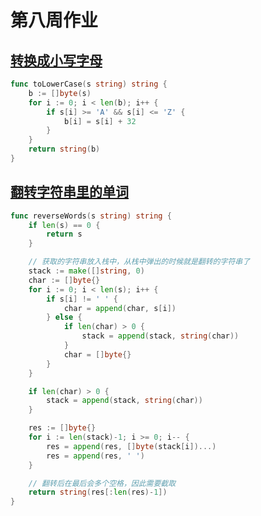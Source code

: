 # 第八周作业

## [转换成小写字母](https://leetcode-cn.com/problems/to-lower-case/)

```go
func toLowerCase(s string) string {
	b := []byte(s)
	for i := 0; i < len(b); i++ {
		if s[i] >= 'A' && s[i] <= 'Z' {
			b[i] = s[i] + 32
		}
	}
	return string(b)
}
```

## [翻转字符串里的单词](https://leetcode-cn.com/problems/reverse-words-in-a-string/)

```go
func reverseWords(s string) string {
    if len(s) == 0 {
        return s
    }

    // 获取的字符串放入栈中，从栈中弹出的时候就是翻转的字符串了
    stack := make([]string, 0)
    char := []byte{}
    for i := 0; i < len(s); i++ {
        if s[i] != ' ' {
            char = append(char, s[i])
        } else {
            if len(char) > 0 {
                stack = append(stack, string(char))
            }
            char = []byte{}
        }
    }

    if len(char) > 0 {
        stack = append(stack, string(char))
    }

    res := []byte{}
    for i := len(stack)-1; i >= 0; i-- {
        res = append(res, []byte(stack[i])...)
        res = append(res, ' ')
    }

    // 翻转后在最后会多个空格，因此需要截取
    return string(res[:len(res)-1])
}
```
